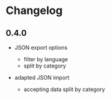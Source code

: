 # Changelog

## 0.4.0

- JSON export options
    - filter by language
    - split by category
    
- adapted JSON import
    - accepting data split by category 
